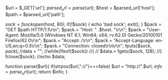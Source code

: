 
$url = $_GET['url'];
$parsed_url = parse($url);
$host = $parsed_url['host'];
$path = $parsed_url['path'];

$sock = fsockopen($host, 80);
if(!$sock)
{
        echo 'bad sock';
        exit();
}
$pack = "GET $path HTTP/1.1\r\n";
$pack.= "Host: " .$host. "\r\n";
$pack.= "User-Agent: Mozilla/5.0 (Windows NT 6.1; Win64; x64; rv:62.0) Gecko/20100101 Firefox/62.0\r\n";
$pack.= "Accept: */*\r\n";
$pack.= "Accept-Language: en-US,en;q=0.5\r\n";
$pack.= "Connection: closed\r\n\r\n";
fputs($sock, $pack);
//$data = "";
//while(!feof($sock))
//{
 //       $data.= fgets($sock, 128);
//}
fclose($sock);
//echo $data;

function parse($url){
    if(strpos($url,"://")===false) $url = "http://".$url;
    $info = parse_url($url);
    return $info;
}
